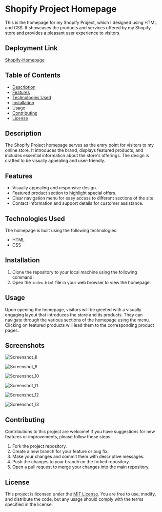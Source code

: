 # Shopify Project Homepage

This is the homepage for my Shopify Project, which I designed using HTML and CSS. It showcases the products and services offered by my Shopify store and provides a pleasant user experience to visitors.

## Deployment Link
[Shopify-Homepage](https://shopify-homepage-creatiwise-cqlu.vercel.app/)

## Table of Contents

- [Description](#description)
- [Features](#features)
- [Technologies Used](#technologies-used)
- [Installation](#installation)
- [Usage](#usage)
- [Contributing](#contributing)
- [License](#license)

## Description

The Shopify Project homepage serves as the entry point for visitors to my online store. It introduces the brand, displays featured products, and includes essential information about the store's offerings. The design is crafted to be visually appealing and user-friendly.

## Features

- Visually appealing and responsive design.
- Featured product section to highlight special offers.
- Clear navigation menu for easy access to different sections of the site.
- Contact information and support details for customer assistance.

## Technologies Used

The homepage is built using the following technologies:

- HTML
- CSS

## Installation

1. Clone the repository to your local machine using the following command:
2. Open the `index.html` file in your web browser to view the homepage.

## Usage

Upon opening the homepage, visitors will be greeted with a visually engaging layout that introduces the store and its products. They can navigate through the various sections of the homepage using the menu. Clicking on featured products will lead them to the corresponding product pages.

## Screenshots

![Screenshot_8](https://github.com/TusharTechs/Shopify-Homepage-Creatiwise/assets/56952465/9e9382a7-1c36-4692-b03d-3d0127ad8ba9)

![Screenshot_9](https://github.com/TusharTechs/Shopify-Homepage-Creatiwise/assets/56952465/da3d7bc3-63ab-4aae-aa57-471dbb6d922f)

![Screenshot_10](https://github.com/TusharTechs/Shopify-Homepage-Creatiwise/assets/56952465/d0aed137-838d-450a-b54b-9dacfa819aab)

![Screenshot_11](https://github.com/TusharTechs/Shopify-Homepage-Creatiwise/assets/56952465/d65dd6b3-0398-4c23-97aa-b48aa9e1d697)

![Screenshot_12](https://github.com/TusharTechs/Shopify-Homepage-Creatiwise/assets/56952465/c58614bb-bdfb-457f-81b6-aa0942936c72)

![Screenshot_13](https://github.com/TusharTechs/Shopify-Homepage-Creatiwise/assets/56952465/86db9a43-c2c3-4298-afaf-41f31e4abef0)


## Contributing

Contributions to this project are welcome! If you have suggestions for new features or improvements, please follow these steps:

1. Fork the project repository.
2. Create a new branch for your feature or bug fix.
3. Make your changes and commit them with descriptive messages.
4. Push the changes to your branch on the forked repository.
5. Open a pull request to merge your changes into the main repository.

## License

This project is licensed under the [MIT License](LICENSE). You are free to use, modify, and distribute the code, but any usage should comply with the terms specified in the license.
